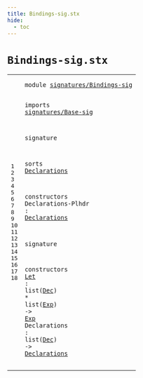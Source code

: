 ```yaml
---
title: Bindings-sig.stx
hide:
  - toc
---
```


# `Bindings-sig.stx`



[pdmosses/metaborg-tiger/org.metaborg.lang.tiger.statix/src-gen/statix/signatures/Bindings-sig.stx]: https://github.com/pdmosses/metaborg-tiger/blob/master/org.metaborg.lang.tiger.statix/src-gen/statix/signatures/Bindings-sig.stx "The source file on GitHub"

<div class="stx"><table class="highlighttable"><tbody><tr><td class="linenos"><div class="linenodiv"><pre><span></span>1
2
3
4
5
6
7
8
9
10
11
12
13
14
15
16
17
18
</pre></div></td>
<td class="code"><pre><code><span class="keyword">module</span> <a href="../Tiger-sig.stx/#signatures/Bindings-sig_141_164" id="signatures/Bindings-sig_7_30" title="Referenced at ../Tiger-sig.stx line 8"><span class="token sort_Id">signatures/Bindings-sig</span></a>

<span class="keyword">imports</span>
  <a href="../Base-sig.stx/#signatures/Base-sig_7_26" id="signatures/Base-sig_42_61" title="Defined at ../Base-sig.stx line 1"><span class="token sort_Id">signatures/Base-sig</span></a>

<span class="keyword">signature</span>

  <span class="keyword">sorts</span>
    <span class="cons_SortDecl"><a href="#Declarations_140_152" id="Declarations_86_98" title="Referenced at line 12, 18"><span class="token sort_Id">Declarations</span></a></span>

  <span class="keyword">constructors</span>
    <span class="cons_OpDecl"><span id="Declarations-Plhdr_119_137" title="Not referenced locally, nor via imports"><span class="token sort_Id">Declarations-Plhdr</span></span> <span class="operator">:</span> <span class="cons_SimpleSort"><a href="#Declarations_86_98" id="Declarations_140_152" title="Defined at line 9"><span class="token sort_Id">Declarations</span></a></span></span>

<span class="keyword">signature</span>

  <span class="keyword">constructors</span>
    <span class="cons_OpDecl"><a href="../../../../trans/static-semantics.stx/#Let_3188_3191" id="Let_184_187" title="Referenced at ../../../../trans/static-semantics.stx line 169"><span class="token sort_Id">Let</span></a> <span class="operator">:</span> <span class="keyword">list</span><span class="operator">(</span><span class="cons_SimpleSort"><a href="../Base-sig.stx/#Dec_60_63" id="Dec_195_198" title="Defined at ../Base-sig.stx line 8"><span class="token sort_Id">Dec</span></a></span><span class="operator">)</span> <span class="operator">*</span> <span class="keyword">list</span><span class="operator">(</span><span class="cons_SimpleSort"><a href="../Base-sig.stx/#Exp_68_71" id="Exp_207_210" title="Defined at ../Base-sig.stx line 9"><span class="token sort_Id">Exp</span></a></span><span class="operator">)</span> <span class="operator">-&gt;</span> <span class="cons_SimpleSort"><a href="../Base-sig.stx/#Exp_68_71" id="Exp_215_218" title="Defined at ../Base-sig.stx line 9"><span class="token sort_Id">Exp</span></a></span></span>
    <span class="cons_OpDecl"><span id="Declarations_223_235" title="Not referenced locally, nor via imports"><span class="token sort_Id">Declarations</span></span> <span class="operator">:</span> <span class="keyword">list</span><span class="operator">(</span><span class="cons_SimpleSort"><a href="../Base-sig.stx/#Dec_60_63" id="Dec_243_246" title="Defined at ../Base-sig.stx line 8"><span class="token sort_Id">Dec</span></a></span><span class="operator">)</span> <span class="operator">-&gt;</span> <span class="cons_SimpleSort"><a href="#Declarations_86_98" id="Declarations_251_263" title="Defined at line 9"><span class="token sort_Id">Declarations</span></a></span></span>
</code></pre></td></tr></tbody></table></div>